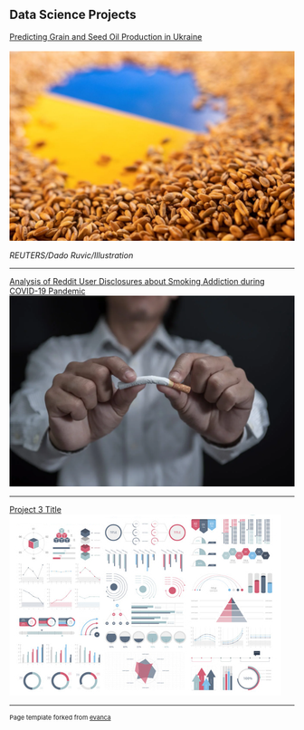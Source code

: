 ## Data Science Projects


[Predicting Grain and Seed Oil Production in Ukraine](/sample_page)
<br><br>
<img src="images/ukraine_grain_thumbnail_pic.jpeg?raw=true"/>
<p><em>REUTERS/Dado Ruvic/Illustration</em></p>

---
[Analysis of Reddit User Disclosures about Smoking Addiction during COVID-19 Pandemic](/pdf/sample_presentation.pdf)
<img src="images/reddit_smokingProj_thumbnail.webp?raw=true"/>

---
[Project 3 Title](http://example.com/)
<img src="images/dummy_thumbnail.jpg?raw=true"/>


---
<p style="font-size:11px">Page template forked from <a href="https://github.com/evanca/quick-portfolio">evanca</a></p>
<!-- Remove above link if you don't want to attibute -->
